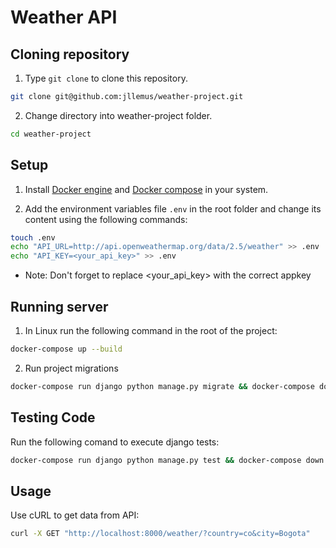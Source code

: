 # Weather API

## Cloning repository

1. Type `git clone` to clone this repository.

```bash
git clone git@github.com:jllemus/weather-project.git
```
2. Change directory into weather-project folder.

```bash
cd weather-project
```
## Setup

1. Install [Docker engine](https://pip.pypa.io/en/stable/) and [Docker compose](https://docs.docker.com/compose/install/) in your system.

2. Add the environment variables file `.env` in the root folder and change its content using the following commands:

```bash
touch .env
echo "API_URL=http://api.openweathermap.org/data/2.5/weather" >> .env
echo "API_KEY=<your_api_key>" >> .env
```
- Note: Don't forget to replace <your_api_key> with the correct appkey
## Running server
1. In Linux run the following command in the root of the project:

```bash
docker-compose up --build
```

2. Run project migrations
```bash
docker-compose run django python manage.py migrate && docker-compose down
```
## Testing Code
Run the following comand to execute django tests:
```bash
docker-compose run django python manage.py test && docker-compose down
```

## Usage

Use cURL to get data from API:
```bash
curl -X GET "http://localhost:8000/weather/?country=co&city=Bogota"
```